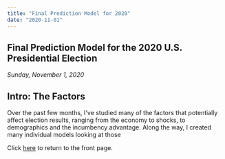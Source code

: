 ```yaml
---
title: "Final Prediction Model for 2020"
date: "2020-11-01"
---
```


## Final Prediction Model for the 2020 U.S. Presidential Election
*Sunday, November 1, 2020*

## Intro: The Factors
Over the past few months, I've studied many of the factors that potentially affect election results, ranging from the economy to shocks, to demographics and the incumbency advantage. Along the way, I created many individual models looking at those 

Click [here](https://yanxifang.github.io/Gov-1347) to return to the front page.
